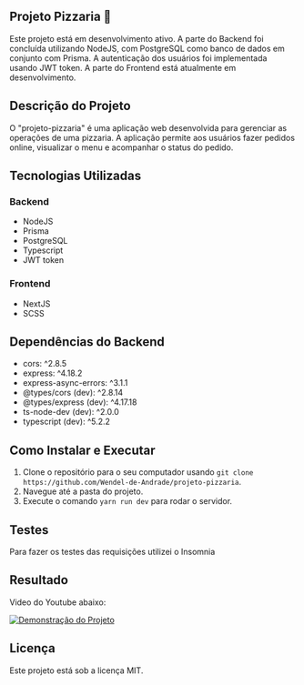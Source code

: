 ## Projeto Pizzaria 🍕

Este projeto está em desenvolvimento ativo. A parte do Backend foi concluída utilizando NodeJS, com PostgreSQL como banco de dados em conjunto com Prisma. A autenticação dos usuários foi implementada usando JWT token. A parte do Frontend está atualmente em desenvolvimento.

## Descrição do Projeto
O "projeto-pizzaria" é uma aplicação web desenvolvida para gerenciar as operações de uma pizzaria. A aplicação permite aos usuários fazer pedidos online, visualizar o menu e acompanhar o status do pedido.

## Tecnologias Utilizadas
### Backend
- NodeJS
- Prisma
- PostgreSQL
- Typescript
- JWT token
  
### Frontend
- NextJS
- SCSS

## Dependências do Backend
- cors: ^2.8.5
- express: ^4.18.2
- express-async-errors: ^3.1.1
- @types/cors (dev): ^2.8.14
- @types/express (dev): ^4.17.18
- ts-node-dev (dev): ^2.0.0
- typescript (dev): ^5.2.2

## Como Instalar e Executar
1. Clone o repositório para o seu computador usando `git clone https://github.com/Wendel-de-Andrade/projeto-pizzaria`.
2. Navegue até a pasta do projeto.
3. Execute o comando `yarn run dev` para rodar o servidor.

## Testes

Para fazer os testes das requisições utilizei o Insomnia

## Resultado

Video do Youtube abaixo:

[![Demonstração do Projeto](http://img.youtube.com/vi/dH_NEiL7zJk/0.jpg)](https://youtu.be/dH_NEiL7zJk "Demonstração do Projeto")

## Licença
Este projeto está sob a licença MIT.

